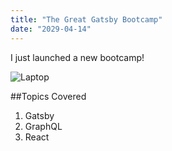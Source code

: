 ```yaml
---
title: "The Great Gatsby Bootcamp"
date: "2029-04-14"
---
```


I just launched a new bootcamp!

![Laptop](./laptop.jpg)

##Topics Covered

1. Gatsby
2. GraphQL
3. React